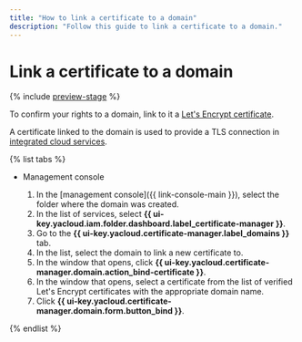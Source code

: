 ```yaml
---
title: "How to link a certificate to a domain"
description: "Follow this guide to link a certificate to a domain."
---
```


# Link a certificate to a domain

{% include [preview-stage](../../../_includes/certificate-manager/preview-stage.md) %}

To confirm your rights to a domain, link to it a [Let's Encrypt certificate](../../concepts/managed-certificate.md).

A certificate linked to the domain is used to provide a TLS connection in [integrated cloud services](../../concepts/domains/services.md).

{% list tabs %}

- Management console

   1. In the [management console]({{ link-console-main }}), select the folder where the domain was created.
   1. In the list of services, select **{{ ui-key.yacloud.iam.folder.dashboard.label_certificate-manager }}**.
   1. Go to the **{{ ui-key.yacloud.certificate-manager.label_domains }}** tab.
   1. In the list, select the domain to link a new certificate to.
   1. In the window that opens, click **{{ ui-key.yacloud.certificate-manager.domain.action_bind-certificate }}**.
   1. In the window that opens, select a certificate from the list of verified Let's Encrypt certificates with the appropriate domain name.
   1. Click **{{ ui-key.yacloud.certificate-manager.domain.form.button_bind }}**.

{% endlist %}